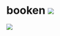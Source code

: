 # booken ![](https://travis-ci.com/UB-ES-2020/Booken.svg?branch=development)

![](https://i.ibb.co/ynRBHVv/Whats-App-Image-2020-10-17-at-20-23-59.jpg)
